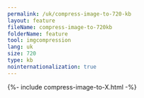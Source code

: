 ```yaml
---
permalink: /uk/compress-image-to-720-kb
layout: feature
fileName: compress-image-to-720kb
folderName: feature
tool: imgcompression
lang: uk
size: 720
type: kb
nointernationalization: true
---
```

{%- include compress-image-to-X.html -%}
      